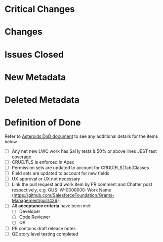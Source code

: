 # Critical Changes

# Changes

# Issues Closed

# New Metadata

# Deleted Metadata

# Definition of Done
  Refer to [Asteroids DoD document](https://salesforce.quip.com/iq2mAy4i62oM) to see any additional details for the items below
- [ ] Any net new LWC work has Sa11y tests & 50% or above lines JEST test coverage  
- [ ] CRUD/FLS is enforced in Apex
- [ ] Permission sets are updated to account for CRUD|FLS|Tab|Classes
- [ ] Field sets are updated to account for new fields
- [ ] UX approval or UX not necessary
- [ ] Link the pull request and work item by PR comment and Chatter post respectively, e.g. GUS: W-0000000: Work Name (https://github.com/SalesforceFoundation/Grants-Management/pull/426)
- [ ] All **acceptance criteria** have been met
    - [ ] Developer
    - [ ] Code Reviewer
    - [ ] QA
- [ ] PR contains draft release notes
- [ ] QE story level testing completed